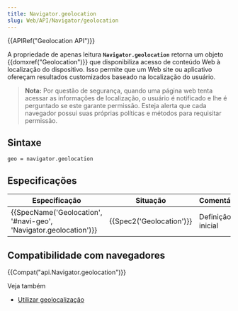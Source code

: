 ```yaml
---
title: Navigator.geolocation
slug: Web/API/Navigator/geolocation
---
```


{{APIRef("Geolocation API")}}

A propriedade de apenas leitura **`Navigator.geolocation`** retorna um objeto {{domxref("Geolocation")}} que disponibiliza acesso de conteúdo Web à localização do dispositivo. Isso permite que um Web site ou aplicativo ofereçam resultados customizados baseado na localização do usuário.

> **Nota:** Por questão de segurança, quando uma página web tenta acessar as informações de localização, o usuário é notificado e lhe é perguntado se este garante permissão. Esteja alerta que cada navegador possui suas próprias políticas e métodos para requisitar permissão.

## Sintaxe

```
geo = navigator.geolocation
```

## Especificações

| Especificação                                                                            | Situação                         | Comentário        |
| ---------------------------------------------------------------------------------------- | -------------------------------- | ----------------- |
| {{SpecName('Geolocation', '#navi-geo', 'Navigator.geolocation')}} | {{Spec2('Geolocation')}} | Definição inicial |

## Compatibilidade com navegadores

{{Compat("api.Navigator.geolocation")}}

Veja também

- [Utilizar geolocalização](/pt-BR/docs/WebAPI/Using_geolocation)
